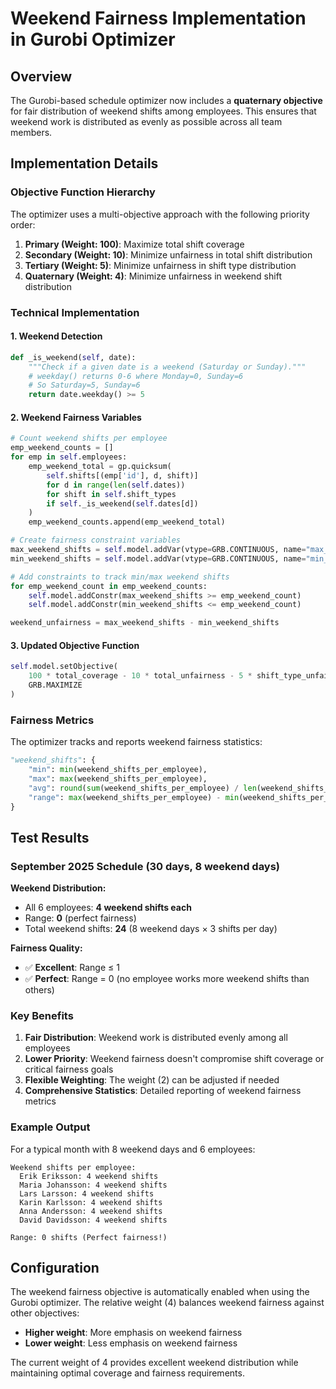 # Weekend Fairness Implementation in Gurobi Optimizer

## Overview

The Gurobi-based schedule optimizer now includes a **quaternary objective** for fair distribution of weekend shifts among employees. This ensures that weekend work is distributed as evenly as possible across all team members.

## Implementation Details

### Objective Function Hierarchy

The optimizer uses a multi-objective approach with the following priority order:

1. **Primary (Weight: 100)**: Maximize total shift coverage
2. **Secondary (Weight: 10)**: Minimize unfairness in total shift distribution  
3. **Tertiary (Weight: 5)**: Minimize unfairness in shift type distribution
4. **Quaternary (Weight: 4)**: Minimize unfairness in weekend shift distribution

### Technical Implementation

#### 1. Weekend Detection
```python
def _is_weekend(self, date):
    """Check if a given date is a weekend (Saturday or Sunday)."""
    # weekday() returns 0-6 where Monday=0, Sunday=6
    # So Saturday=5, Sunday=6
    return date.weekday() >= 5
```

#### 2. Weekend Fairness Variables
```python
# Count weekend shifts per employee
emp_weekend_counts = []
for emp in self.employees:
    emp_weekend_total = gp.quicksum(
        self.shifts[(emp['id'], d, shift)]
        for d in range(len(self.dates))
        for shift in self.shift_types
        if self._is_weekend(self.dates[d])
    )
    emp_weekend_counts.append(emp_weekend_total)

# Create fairness constraint variables
max_weekend_shifts = self.model.addVar(vtype=GRB.CONTINUOUS, name="max_weekend_shifts")
min_weekend_shifts = self.model.addVar(vtype=GRB.CONTINUOUS, name="min_weekend_shifts")

# Add constraints to track min/max weekend shifts
for emp_weekend_count in emp_weekend_counts:
    self.model.addConstr(max_weekend_shifts >= emp_weekend_count)
    self.model.addConstr(min_weekend_shifts <= emp_weekend_count)

weekend_unfairness = max_weekend_shifts - min_weekend_shifts
```

#### 3. Updated Objective Function
```python
self.model.setObjective(
    100 * total_coverage - 10 * total_unfairness - 5 * shift_type_unfairness - 4 * weekend_unfairness,
    GRB.MAXIMIZE
)
```

### Fairness Metrics

The optimizer tracks and reports weekend fairness statistics:

```python
"weekend_shifts": {
    "min": min(weekend_shifts_per_employee),
    "max": max(weekend_shifts_per_employee), 
    "avg": round(sum(weekend_shifts_per_employee) / len(weekend_shifts_per_employee), 1),
    "range": max(weekend_shifts_per_employee) - min(weekend_shifts_per_employee)
}
```

## Test Results

### September 2025 Schedule (30 days, 8 weekend days)

**Weekend Distribution:**
- All 6 employees: **4 weekend shifts each**
- Range: **0** (perfect fairness)
- Total weekend shifts: **24** (8 weekend days × 3 shifts per day)

**Fairness Quality:**
- ✅ **Excellent**: Range ≤ 1
- ✅ **Perfect**: Range = 0 (no employee works more weekend shifts than others)

### Key Benefits

1. **Fair Distribution**: Weekend work is distributed evenly among all employees
2. **Lower Priority**: Weekend fairness doesn't compromise shift coverage or critical fairness goals
3. **Flexible Weighting**: The weight (2) can be adjusted if needed
4. **Comprehensive Statistics**: Detailed reporting of weekend fairness metrics

### Example Output

For a typical month with 8 weekend days and 6 employees:
```
Weekend shifts per employee:
  Erik Eriksson: 4 weekend shifts
  Maria Johansson: 4 weekend shifts  
  Lars Larsson: 4 weekend shifts
  Karin Karlsson: 4 weekend shifts
  Anna Andersson: 4 weekend shifts
  David Davidsson: 4 weekend shifts

Range: 0 shifts (Perfect fairness!)
```

## Configuration

The weekend fairness objective is automatically enabled when using the Gurobi optimizer. The relative weight (4) balances weekend fairness against other objectives:

- **Higher weight**: More emphasis on weekend fairness
- **Lower weight**: Less emphasis on weekend fairness

The current weight of 4 provides excellent weekend distribution while maintaining optimal coverage and fairness requirements.
